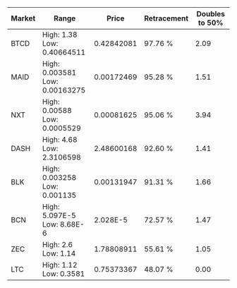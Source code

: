 | Market | Range | Price| Retracement | Doubles to 50% |
| --- | --- | --- | --- | --- |
| BTCD | High: 1.38<br />Low: 0.40664511 | 0.42842081 | 97.76 % | 2.09 |
| MAID | High: 0.003581<br />Low: 0.00163275 | 0.00172469 | 95.28 % | 1.51 |
| NXT | High: 0.00588<br />Low: 0.0005529 | 0.00081625 | 95.06 % | 3.94 |
| DASH | High: 4.68<br />Low: 2.3106598 | 2.48600168 | 92.60 % | 1.41 |
| BLK | High: 0.003258<br />Low: 0.001135 | 0.00131947 | 91.31 % | 1.66 |
| BCN | High: 5.097E-5<br />Low: 8.68E-6 | 2.028E-5 | 72.57 % | 1.47 |
| ZEC | High: 2.6<br />Low: 1.14 | 1.78808911 | 55.61 % | 1.05 |
| LTC | High: 1.12<br />Low: 0.3581 | 0.75373367 | 48.07 % | 0.00 |
